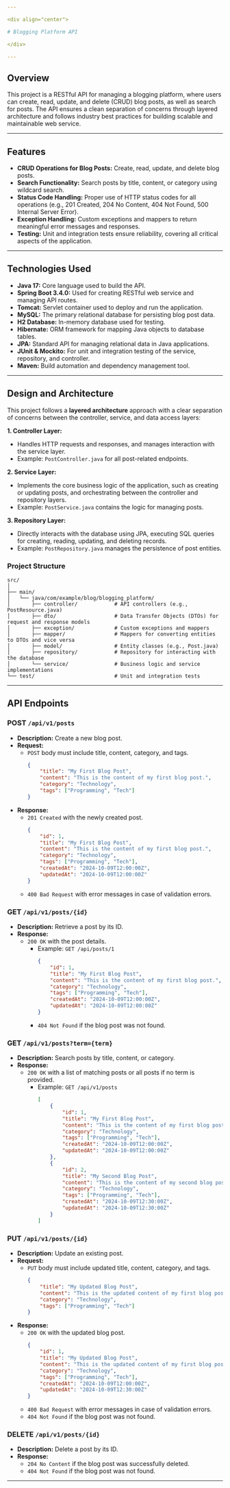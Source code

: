 ```yaml
---

<div align="center">

# Blogging Platform API

</div>

---
```


## Overview

This project is a RESTful API for managing a blogging platform, where users can create, read, update, and delete (CRUD) blog posts, as well as search for posts. The API ensures a clean separation of concerns through layered architecture and follows industry best practices for building scalable and maintainable web service.

---

## Features

- **CRUD Operations for Blog Posts:** Create, read, update, and delete blog posts.
- **Search Functionality:** Search posts by title, content, or category using wildcard search.
- **Status Code Handling:** Proper use of HTTP status codes for all operations (e.g., 201 Created, 204 No Content, 404 Not Found, 500 Internal Server Error).
- **Exception Handling:** Custom exceptions and mappers to return meaningful error messages and responses.
- **Testing:** Unit and integration tests ensure reliability, covering all critical aspects of the application.

---

## Technologies Used

- **Java 17:** Core language used to build the API.
- **Spring Boot 3.4.0:** Used for creating RESTful web service and managing API routes.
- **Tomcat:** Servlet container used to deploy and run the application.
- **MySQL:** The primary relational database for persisting blog post data.
- **H2 Database:** In-memory database used for testing.
- **Hibernate:** ORM framework for mapping Java objects to database tables.
- **JPA:** Standard API for managing relational data in Java applications.
- **JUnit & Mockito:** For unit and integration testing of the service, repository, and controller.
- **Maven:** Build automation and dependency management tool.

---

## Design and Architecture

This project follows a **layered architecture** approach with a clear separation of concerns between the controller, service, and data access layers:

**1. Controller Layer:**
- Handles HTTP requests and responses, and manages interaction with the service layer.
- Example: ``PostController.java`` for all post-related endpoints.

**2. Service Layer:**
- Implements the core business logic of the application, such as creating or updating posts, and orchestrating between the controller and repository layers.
- Example: ``PostService.java`` contains the logic for managing posts.

**3. Repository Layer:**
- Directly interacts with the database using JPA, executing SQL queries for creating, reading, updating, and deleting records.
- Example: ``PostRepository.java`` manages the persistence of post entities.

### Project Structure

```
src/
│
├── main/
│   └── java/com/example/blog/blogging_platform/
│       ├── controller/            # API controllers (e.g., PostResource.java)
│       ├── dto/                   # Data Transfer Objects (DTOs) for request and response models
│       ├── exception/             # Custom exceptions and mappers
│       ├── mapper/                # Mappers for converting entities to DTOs and vice versa
│       ├── model/                 # Entity classes (e.g., Post.java)
│       ├── repository/            # Repository for interacting with the database
│       └── service/               # Business logic and service implementations
└── test/                          # Unit and integration tests
```

---

## API Endpoints

### POST ``/api/v1/posts``
- **Description:** Create a new blog post.
- **Request:**
  - ``POST`` body must include title, content, category, and tags.
      ```json
      {
          "title": "My First Blog Post",
          "content": "This is the content of my first blog post.",
          "category": "Technology",
          "tags": ["Programming", "Tech"]
      }
      ```
- **Response:**
  - ``201 Created`` with the newly created post.
    ```json
    {
        "id": 1,
        "title": "My First Blog Post",
        "content": "This is the content of my first blog post.",
        "category": "Technology",
        "tags": ["Programming", "Tech"],
        "createdAt": "2024-10-09T12:00:00Z",
        "updatedAt": "2024-10-09T12:00:00Z"
    }
    ```
  - ```400 Bad Request``` with error messages in case of validation errors.

### GET ``/api/v1/posts/{id}``
- **Description:** Retrieve a post by its ID.
- **Response:**
  - ``200 OK`` with the post details.
    - Example: ``GET /api/posts/1``
        ```json
        {
            "id": 1,
            "title": "My First Blog Post",
            "content": "This is the content of my first blog post.",
            "category": "Technology",
            "tags": ["Programming", "Tech"],
            "createdAt": "2024-10-09T12:00:00Z",
            "updatedAt": "2024-10-09T12:00:00Z"
        }
        ```
    - ```404 Not Found```  if the blog post was not found.

### GET ``/api/v1/posts?term={term}``
- **Description:** Search posts by title, content, or category.
- **Response:**
  - ``200 OK`` with a list of matching posts or all posts if no term is provided.
    - Example: ``GET /api/v1/posts``
        ```json
        [
            {
                "id": 1,
                "title": "My First Blog Post",
                "content": "This is the content of my first blog post.",
                "category": "Technology",
                "tags": ["Programming", "Tech"],
                "createdAt": "2024-10-09T12:00:00Z",
                "updatedAt": "2024-10-09T12:00:00Z"
            },
            {
                "id": 2,
                "title": "My Second Blog Post",
                "content": "This is the content of my second blog post.",
                "category": "Technology",
                "tags": ["Programming", "Tech"],
                "createdAt": "2024-10-09T12:30:00Z",
                "updatedAt": "2024-10-09T12:30:00Z"
            }
        ]
        ```

### PUT ``/api/v1/posts/{id}``
- **Description:** Update an existing post.
- **Request:**
  - ``PUT``  body must include updated title, content, category, and tags.
    ```json
    {
        "title": "My Updated Blog Post",
        "content": "This is the updated content of my first blog post.",
        "category": "Technology",
        "tags": ["Programming", "Tech"]
    }
    ```
- **Response:**
  - ``200 OK`` with the updated blog post.
    ```json
    {
        "id": 1,
        "title": "My Updated Blog Post",
        "content": "This is the updated content of my first blog post.",
        "category": "Technology",
        "tags": ["Programming", "Tech"],
        "createdAt": "2024-10-09T12:00:00Z",
        "updatedAt": "2024-10-09T12:30:00Z"
    }
    ```
  - ``400 Bad Request`` with error messages in case of validation errors.
  - ``404 Not Found`` if the blog post was not found.

### DELETE ``/api/v1/posts/{id}``
- **Description:** Delete a post by its ID.
- **Response:**
  - ``204 No Content`` if the blog post was successfully deleted.
  - ``404 Not Found`` if the blog post was not found.

---
